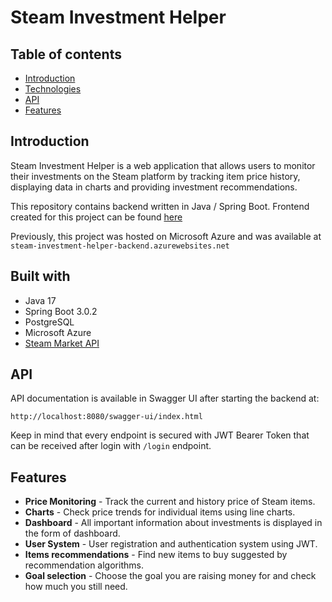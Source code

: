 # Steam Investment Helper

## Table of contents
* [Introduction](#introduction)
* [Technologies](#built-with)
* [API](#api)
* [Features](#features)


## Introduction
Steam Investment Helper is a web application that allows users to monitor their investments on the Steam platform by tracking item price history, displaying data in charts and providing investment recommendations.

This repository contains backend written in Java / Spring Boot. Frontend created for this project can be found [here](https://github.com/patt-h/steam-investment-frontend)

Previously, this project was hosted on Microsoft Azure and was available at `steam-investment-helper-backend.azurewebsites.net`

## Built with
- Java 17
- Spring Boot 3.0.2
- PostgreSQL
- Microsoft Azure
- [Steam Market API](https://github.com/Revadike/InternalSteamWebAPI/wiki)

## API
API documentation is available in Swagger UI after starting the backend at:

`http://localhost:8080/swagger-ui/index.html`

Keep in mind that every endpoint is secured with JWT Bearer Token that can be received after login with `/login` endpoint.

## Features
- <b>Price Monitoring</b> - Track the current and history price of Steam items.
- <b>Charts</b> - Check price trends for individual items using line charts.
- <b>Dashboard</b> - All important information about investments is displayed in the form of dashboard.
- <b>User System</b> - User registration and authentication system using JWT.
- <b>Items recommendations</b> - Find new items to buy suggested by recommendation algorithms.
- <b>Goal selection</b> - Choose the goal you are raising money for and check how much you still need.
